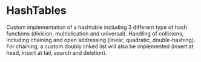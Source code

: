 # HashTables
Custom implementation of a hashtable including 3 different type of hash functions (division, multiplication and universal). Handling of collisions, including chaining and open addressing (linear, quadratic, double-hashing). For chaining, a custom doubly linked list will also be implemented (insert at head, insert at tail, search and deletion).
